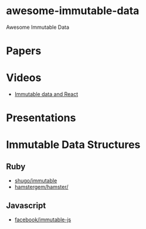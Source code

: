 # awesome-immutable-data
Awesome Immutable Data

# Papers


# Videos

- [Immutable data and React](https://www.youtube.com/watch?v=I7IdS-PbEgI)

# Presentations



# Immutable Data Structures

## Ruby

- [shugo/immutable](https://github.com/shugo/immutable)
- [hamstergem/hamster/](https://github.com/hamstergem/hamster/)

## Javascript

- [facebook/immutable-js](https://github.com/facebook/immutable-js)
